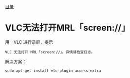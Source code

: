 [目录](./)
# VLC无法打开MRL「screen://」

用　VLC 进行录屏，提示
```
VLC 无法打开 MRL「screen://」。详情请检查日志。
```

解决方案：
```
sudo apt-get install vlc-plugin-access-extra
```